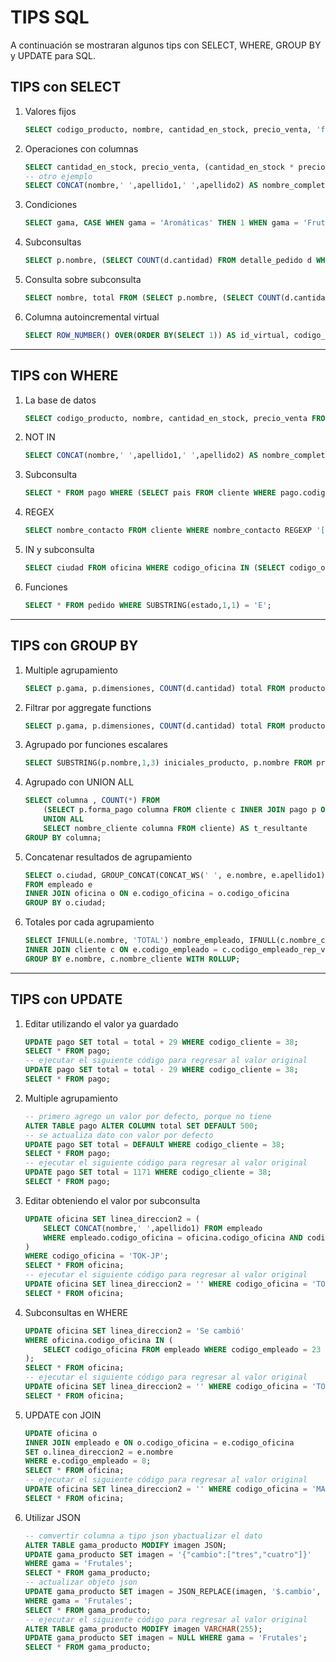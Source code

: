 # TIPS SQL

A continuación se mostraran algunos tips con SELECT, WHERE, GROUP BY y UPDATE para SQL.

## TIPS con SELECT

1. Valores fijos

    ```sql
    SELECT codigo_producto, nombre, cantidad_en_stock, precio_venta, 'físico' AS clase_producto FROM producto LIMIT 50;
    ```

2. Operaciones con columnas

    ```sql
    SELECT cantidad_en_stock, precio_venta, (cantidad_en_stock * precio_venta) AS precio_total_por_producto FROM producto LIMIT 38;
    -- otro ejemplo
    SELECT CONCAT(nombre,' ',apellido1,' ',apellido2) AS nombre_completo FROM empleado;
    ```

3. Condiciones

    ```sql
    SELECT gama, CASE WHEN gama = 'Aromáticas' THEN 1 WHEN gama = 'Frutales' THEN 2 WHEN gama = 'Herbaceas' THEN 3 WHEN gama = 'Ornamentales' THEN 4 ELSE 5 END AS codigo_gama FROM gama_producto;
    ```

4. Subconsultas

    ```sql
    SELECT p.nombre, (SELECT COUNT(d.cantidad) FROM detalle_pedido d WHERE d.codigo_producto = p.codigo_producto) AS total FROM producto p HAVING total > 5;
    ```

5. Consulta sobre subconsulta

    ```sql
    SELECT nombre, total FROM (SELECT p.nombre, (SELECT COUNT(d.cantidad) FROM detalle_pedido d WHERE d.codigo_producto = p.codigo_producto) AS total FROM producto p HAVING total > 5) AS otra_tabla WHERE total = 7;
    ```

6. Columna autoincremental virtual

    ```sql
    SELECT ROW_NUMBER() OVER(ORDER BY(SELECT 1)) AS id_virtual, codigo_oficina, pais FROM oficina ORDER BY pais DESC;
    ```

---

## TIPS con WHERE

1. La base de datos

    ```sql
    SELECT codigo_producto, nombre, cantidad_en_stock, precio_venta FROM producto WHERE precio_venta > 100;
    ```

2. NOT IN

    ```sql
    SELECT CONCAT(nombre,' ',apellido1,' ',apellido2) AS nombre_completo FROM empleado WHERE nombre NOT IN('Carlos','Lorena','John');
    ```

3. Subconsulta

    ```sql
    SELECT * FROM pago WHERE (SELECT pais FROM cliente WHERE pago.codigo_cliente = cliente.codigo_cliente) <> 'Spain';
    ```

4. REGEX

    ```sql
    SELECT nombre_contacto FROM cliente WHERE nombre_contacto REGEXP '[aeo]$';
    ```

5. IN y subconsulta

    ```sql
    SELECT ciudad FROM oficina WHERE codigo_oficina IN (SELECT codigo_oficina FROM empleado WHERE apellido1 LIKE '%a');
    ```

6. Funciones

    ```sql
    SELECT * FROM pedido WHERE SUBSTRING(estado,1,1) = 'E';
    ```

---

## TIPS con GROUP BY

1. Multiple agrupamiento

    ```sql
    SELECT p.gama, p.dimensiones, COUNT(d.cantidad) total FROM producto p INNER JOIN detalle_pedido d ON p.codigo_producto = d.codigo_producto GROUP BY p.gama, p.dimensiones ORDER BY p.gama ASC;
    ```

2. Filtrar por aggregate functions

    ```sql
    SELECT p.gama, p.dimensiones, COUNT(d.cantidad) total FROM producto p INNER JOIN detalle_pedido d ON p.codigo_producto = d.codigo_producto GROUP BY p.gama, p.dimensiones HAVING total > 10 ORDER BY p.gama ASC;
    ```

3. Agrupado por funciones escalares

    ```sql
    SELECT SUBSTRING(p.nombre,1,3) iniciales_producto, p.nombre FROM producto p INNER JOIN detalle_pedido d ON p.codigo_producto = d.codigo_producto GROUP BY iniciales_producto, p.nombre ORDER BY iniciales_producto DESC;
    ```

4. Agrupado con UNION ALL

    ```sql
    SELECT columna , COUNT(*) FROM
        (SELECT p.forma_pago columna FROM cliente c INNER JOIN pago p ON c.codigo_cliente = p.codigo_cliente
        UNION ALL
        SELECT nombre_cliente columna FROM cliente) AS t_resultante
    GROUP BY columna;
    ```

5. Concatenar resultados de agrupamiento

    ```sql
    SELECT o.ciudad, GROUP_CONCAT(CONCAT_WS(' ', e.nombre, e.apellido1) ORDER BY e.nombre ASC SEPARATOR ', ') AS empleados
    FROM empleado e
    INNER JOIN oficina o ON e.codigo_oficina = o.codigo_oficina
    GROUP BY o.ciudad;
    ```

6. Totales por cada agrupamiento

    ```sql
    SELECT IFNULL(e.nombre, 'TOTAL') nombre_empleado, IFNULL(c.nombre_cliente, 'TOTAL') nombre_cliente, COUNT(*) total FROM empleado e 
    INNER JOIN cliente c ON e.codigo_empleado = c.codigo_empleado_rep_ventas 
    GROUP BY e.nombre, c.nombre_cliente WITH ROLLUP;
    ```

---

## TIPS con UPDATE

1. Editar utilizando el valor ya guardado

    ```sql
    UPDATE pago SET total = total + 29 WHERE codigo_cliente = 38;
    SELECT * FROM pago;
    -- ejecutar el siguiente código para regresar al valor original
    UPDATE pago SET total = total - 29 WHERE codigo_cliente = 38;
    SELECT * FROM pago;
    ```

2. Multiple agrupamiento

    ```sql
    -- primero agrego un valor por defecto, porque no tiene
    ALTER TABLE pago ALTER COLUMN total SET DEFAULT 500;
    -- se actualiza dato con valor por defecto
    UPDATE pago SET total = DEFAULT WHERE codigo_cliente = 38;
    SELECT * FROM pago;
    -- ejecutar el siguiente código para regresar al valor original
    UPDATE pago SET total = 1171 WHERE codigo_cliente = 38;
    SELECT * FROM pago;
    ```

3. Editar obteniendo el valor por subconsulta

    ```sql
    UPDATE oficina SET linea_direccion2 = (
        SELECT CONCAT(nombre,' ',apellido1) FROM empleado 
        WHERE empleado.codigo_oficina = oficina.codigo_oficina AND codigo_empleado = 23
    ) 
    WHERE codigo_oficina = 'TOK-JP';
    SELECT * FROM oficina;
    -- ejecutar el siguiente código para regresar al valor original
    UPDATE oficina SET linea_direccion2 = '' WHERE codigo_oficina = 'TOK-JP';
    SELECT * FROM oficina;
    ```

4. Subconsultas en WHERE

    ```sql
    UPDATE oficina SET linea_direccion2 = 'Se cambió' 
    WHERE oficina.codigo_oficina IN (
        SELECT codigo_oficina FROM empleado WHERE codigo_empleado = 23
    );
    SELECT * FROM oficina;
    -- ejecutar el siguiente código para regresar al valor original
    UPDATE oficina SET linea_direccion2 = '' WHERE codigo_oficina = 'TOK-JP';
    SELECT * FROM oficina;
    ```

5. UPDATE con JOIN

    ```sql
    UPDATE oficina o
    INNER JOIN empleado e ON o.codigo_oficina = e.codigo_oficina 
    SET o.linea_direccion2 = e.nombre 
    WHERE e.codigo_empleado = 8;
    SELECT * FROM oficina;
    -- ejecutar el siguiente código para regresar al valor original
    UPDATE oficina SET linea_direccion2 = '' WHERE codigo_oficina = 'MAD-ES';
    SELECT * FROM oficina;
    ```

6. Utilizar JSON

    ```sql
    -- comvertir columna a tipo json ybactualizar el dato
    ALTER TABLE gama_producto MODIFY imagen JSON;
    UPDATE gama_producto SET imagen = '{"cambio":["tres","cuatro"]}'
    WHERE gama = 'Frutales';
    SELECT * FROM gama_producto;
    -- actualizar objeto json
    UPDATE gama_producto SET imagen = JSON_REPLACE(imagen, '$.cambio', JSON_ARRAY('uno', 'dos')) 
    WHERE gama = 'Frutales';
    SELECT * FROM gama_producto;
    -- ejecutar el siguiente código para regresar al valor original
    ALTER TABLE gama_producto MODIFY imagen VARCHAR(255);
    UPDATE gama_producto SET imagen = NULL WHERE gama = 'Frutales';
    SELECT * FROM gama_producto;
    ```
